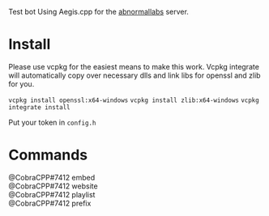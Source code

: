 Test bot Using Aegis.cpp for the [abnormallabs](discord.gg/REaSs8tMCT) server.

<h1>Install</h1>

Please use vcpkg for the easiest means to make this work. Vcpkg integrate will automatically copy over necessary
dlls and link libs for openssl and zlib for you.

`vcpkg install openssl:x64-windows`
`vcpkg install zlib:x64-windows`
`vcpkg integrate install`

Put your token in `config.h`
<br>

<h1>Commands</h1>
@CobraCPP#7412 embed
<br>
@CobraCPP#7412 website
<br>
@CobraCPP#7412 playlist
<br>
@CobraCPP#7412 prefix
